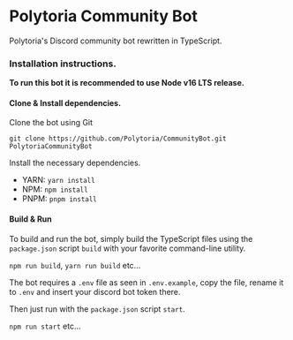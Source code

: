 # Polytoria Community Bot

Polytoria's Discord community bot rewritten in TypeScript.

### Installation instructions.

**To run this bot it is recommended to use Node v16 LTS release.**

#### Clone & Install dependencies.

Clone the bot using Git

```
git clone https://github.com/Polytoria/CommunityBot.git PolytoriaCommunityBot
```

Install the necessary dependencies.

- YARN: `yarn install`
- NPM: `npm install`
- PNPM: `pnpm install`

#### Build & Run

To build and run the bot, simply build the TypeScript files using the `package.json` script `build` with your favorite command-line utility.

`npm run build`, `yarn run build` etc...

The bot requires a `.env` file as seen in `.env.example`, copy the file, rename it to `.env` and insert your discord bot token there.

Then just run with the `package.json` script `start`.

`npm run start` etc...
